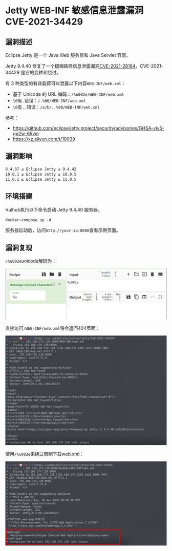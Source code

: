 # Jetty WEB-INF 敏感信息泄露漏洞 CVE-2021-34429

## 漏洞描述

Eclipse Jetty 是一个 Java Web 服务器和 Java Servlet 容器。

Jetty 9.4.40 修复了一个模糊路径信息泄露漏洞[CVE-2021-28164](https://github.com/vulhub/vulhub/tree/master/jetty/CVE-2021-28164)，CVE-2021-34429 是它的变种和绕过。

有 3 种类型的有效载荷可以泄露以下内容`WEB-INF/web.xml`：

- 基于 Unicode 的 URL 编码：`/%u002e/WEB-INF/web.xml`
- `\0`有`.`错误：`/.%00/WEB-INF/web.xml`
- `\0`有`..`错误：`/a/b/..%00/WEB-INF/web.xml`

参考：

- https://github.com/eclipse/jetty.project/security/advisories/GHSA-vjv5-gp2w-65vm
- https://xz.aliyun.com/t/10039

## 漏洞影响

```
9.4.37 ≤ Eclipse Jetty ≤ 9.4.42
10.0.1 ≤ Eclipse Jetty ≤ 10.0.5
11.0.1 ≤ Eclipse Jetty ≤ 11.0.5
```

## 环境搭建

Vulhub执行以下命令启动 Jetty 9.4.40 服务器。

```
docker-compose up -d
```

服务器启动后，访问`http://your-ip:8080`查看示例页面。

## 漏洞复现

`/%u002e`unicode解码为：

![image-20220224170220366](images/202202241702407.png)

直接访问`/WEB-INF/web.xml`将会返回404页面：

![image-20220224165918722](images/202202241659889.png)

使用`/%u002e`来绕过限制下载web.xml：

![image-20220224165957192](images/202202241659338.png)